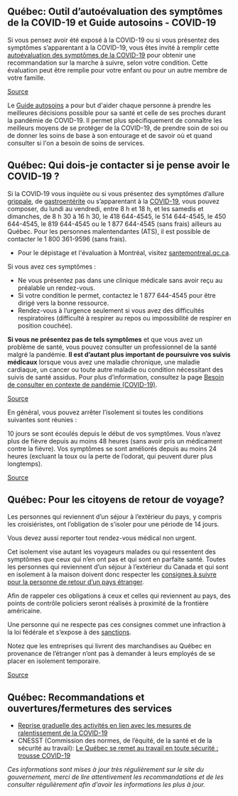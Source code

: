 ## Québec: Outil d’autoévaluation des symptômes de la COVID-19 et Guide autosoins - COVID-19

Si vous pensez avoir été exposé à la COVID-19 ou si vous présentez des symptômes s’apparentant à la COVID-19, vous êtes invité à remplir cette [autoévaluation des symptômes de la COVID-19](https://www.quebec.ca/sante/problemes-de-sante/a-z/coronavirus-2019/guide-auto-evaluation-symptomes-covid-19/) pour obtenir une recommandation sur la marche à suivre, selon votre condition. Cette évaluation peut être remplie pour votre enfant ou pour un autre membre de votre famille.

[Source](https://www.quebec.ca/sante/problemes-de-sante/a-z/coronavirus-2019/guide-auto-evaluation-symptomes-covid-19/)

Le [Guide autosoins](https://publications.msss.gouv.qc.ca/msss/document-002491/) a pour but d'aider chaque personne à prendre les meilleures décisions possible pour sa santé et celle de ses proches durant la pandémie de COVID-19. Il permet plus spécifiquement de connaître les meilleurs moyens de se protéger de la COVID-19, de prendre soin de soi ou de donner les soins de base à son entourage et de savoir où et quand consulter si l'on a besoin de soins de services.

## Québec: Qui dois-je contacter si je pense avoir le COVID-19 ?

Si la COVID‑19 vous inquiète ou si vous présentez des symptômes d’allure [grippale](https://www.quebec.ca/sante/problemes-de-sante/grippe-rhume-et-gastro/grippe-influenza/#c1274), de [gastroentérite](https://www.quebec.ca/sante/problemes-de-sante/grippe-rhume-et-gastro/gastro-enterite/#c1806) ou s’apparentant à la [COVID-19](https://www.quebec.ca/sante/problemes-de-sante/a-z/informations-generales-sur-le-coronavirus/#c46469), vous pouvez composer, du lundi au vendredi, entre 8 h et 18 h, et les samedis et dimanches, de 8 h 30 à 16 h 30, le 418 644-4545, le 514 644-4545, le 450 644-4545, le 819 644-4545 ou le 1 877 644-4545 (sans frais) ailleurs au Québec. Pour les personnes malentendantes (ATS), il est possible de contacter le 1 800 361-9596 (sans frais).

- Pour le dépistage et l'évaluation à Montréal, visitez [santemontreal.qc.ca](https://santemontreal.qc.ca/population/coronavirus-covid-19/depistage-covid-19-a-montreal/).

Si vous avez ces symptômes :

- Ne vous présentez pas dans une clinique médicale sans avoir reçu au préalable un rendez-vous.
- Si votre condition le permet, contactez le 1 877 644-4545 pour être dirigé vers la bonne ressource.
- Rendez-vous à l’urgence seulement si vous avez des difficultés respiratoires (difficulté à respirer au repos ou impossibilité de respirer en position couchée).

**Si vous ne présentez pas de tels symptômes** et que vous avez un problème de santé, vous pouvez consulter un professionnel de la santé malgré la pandémie. **Il est d’autant plus important de poursuivre vos suivis médicaux** lorsque vous avez une maladie chronique, une maladie cardiaque, un cancer ou toute autre maladie ou condition nécessitant des suivis de santé assidus. Pour plus d’information, consultez la page [Besoin de consulter en contexte de pandémie (COVID-19)](https://www.quebec.ca/sante/problemes-de-sante/a-z/coronavirus-2019/besoin-de-consulter-en-contexte-de-pandemie-covid-19/).

[Source](https://www.quebec.ca/sante/problemes-de-sante/a-z/coronavirus-2019/)

En général, vous pouvez arrêter l’isolement si toutes les conditions suivantes sont réunies :

10 jours se sont écoulés depuis le début de vos symptômes.
Vous n’avez plus de fièvre depuis au moins 48 heures (sans avoir pris un médicament contre la fièvre).
Vos symptômes se sont améliorés depuis au moins 24 heures (excluant la toux ou la perte de l’odorat, qui peuvent durer plus longtemps). 

[Source](https://www.quebec.ca/sante/problemes-de-sante/a-z/coronavirus-2019/consignes-isolement-personne-atteinte-covid-19/) 

## Québec: Pour les citoyens de retour de voyage?

Les personnes qui reviennent d’un séjour à l’extérieur du pays, y compris les croisiéristes, ont l’obligation de s’isoler pour une période de 14 jours.

Vous devez aussi reporter tout rendez-vous médical non urgent.

Cet isolement vise autant les voyageurs malades ou qui ressentent des symptômes que ceux qui n’en ont pas et qui sont en parfaite santé. Toutes les personnes qui reviennent d’un séjour à l’extérieur du Canada et qui sont en isolement à la maison doivent donc respecter les [consignes à suivre pour la personne de retour d’un pays étranger](https://www.quebec.ca/sante/problemes-de-sante/a-z/coronavirus-2019/consignes-aux-voyageurs-covid19/#c56528).

Afin de rappeler ces obligations à ceux et celles qui reviennent au pays, des points de contrôle policiers seront réalisés à proximité de la frontière américaine.

Une personne qui ne respecte pas ces consignes commet une infraction à la loi fédérale et s’expose à des [sanctions](https://www.canada.ca/fr/sante-publique/services/maladies/2019-nouveau-coronavirus/derniers-conseils-sante-voyageurs.html#a2).

Notez que les entreprises qui livrent des marchandises au Québec en provenance de l’étranger n’ont pas à demander à leurs employés de se placer en isolement temporaire.

[Source](https://www.quebec.ca/sante/problemes-de-sante/a-z/coronavirus-2019/consignes-aux-voyageurs-covid19/)

## Québec: Recommandations et ouvertures/fermetures des services

- [Reprise graduelle des activités en lien avec les mesures de ralentissement de la COVID-19](https://www.quebec.ca/sante/problemes-de-sante/a-z/coronavirus-2019/reprise-graduelle-activites-mesures-ralentissement-covid19/)
- CNESST (Commission des normes, de l’équité, de la santé et de la sécurité au travail): [Le Québec se remet au travail en toute sécurité : trousse COVID-19](https://www.cnesst.gouv.qc.ca/salle-de-presse/covid-19/Pages/trousse.aspx)

_Ces informations sont mises à jour très régulièrement sur le site du gouvernement, merci de lire attentivement les recommandations et de les consulter régulièrement afin d'avoir les informations les plus à jour._
